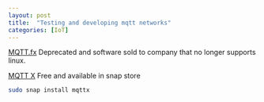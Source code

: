 ```yaml
---
layout: post
title:  "Testing and developing mqtt networks"
categories: [IoT]
---
```


[MQTT.fx](https://mqttfx.jensd.de/)
Deprecated and software sold to company that no longer supports linux.

[MQTT X](https://mqttx.app/)
Free and available in snap store

```bash
sudo snap install mqttx
```

